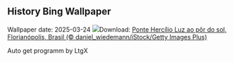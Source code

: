 ## History Bing Wallpaper
Wallpaper date: 2025-03-24
![](https://www.bing.com/th?id=OHR.AniversarioFlorianopolis_PT-BR1020574641_UHD.jpg&w=1000)Download: [Ponte Hercílio Luz ao pôr do sol, Florianópolis, Brasil (© daniel_wiedemann/iStock/Getty Images Plus)](https://www.bing.com/th?id=OHR.AniversarioFlorianopolis_PT-BR1020574641_UHD.jpg)

Auto get programm by LtgX
